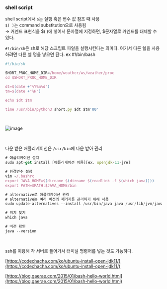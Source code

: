 ### shell script

shell script에서 `$`는 실행 혹은 변수 값 참조 때 사용           
`$( )`는 command substitution으로 사용됨         
→ 커멘드 표현식을 $( )에 넣어서 문자열에 지정하면, $문자열로 커멘드를 대체할 수 있다. 

`#!/bin/sh`은 sh로 해당 스크립트 파일을 실행시킨다는 의미다. 여기서 다른 쉘을 사용하려면 다른 쉘 명을 넣으면 된다. ex #!/bin/bash

```jsx
#!/bin/sh

SHORT_PROC_HOME_DIR=/home/weather/ws/weather/proc
cd $SHORT_PROC_HOME_DIR

dt=$(date +"%Y%m%d")
tm=$(date +"%H")

echo $dt $tm

time /usr/bin/python3 short.py $dt $tm'00'
```

<br>

![image](https://user-images.githubusercontent.com/71559880/118369846-feacbd00-b5df-11eb-9a67-ccf343f2a6fc.png)

<br>

다운 받은 애플리케이션은 `/usr/bin`에 다운 받아 관리

```jsx
# 애플리케이션 설치
sudo apt-get install [애플리케이션 이름][ex. openjdk-11-jre]

# 환경변수 설정
vim ~/.bashrc
export JAVA_HOME=$(dirname $(dirname $(readlink -f $(which java))))
export PATH=$PATH:$JAVA_HOME/bin

# alternative로 애플리케이션 관리
# alternative는 여러 버전의 패키지를 관리하기 위해 사용
sudo update-alternatives --install /usr/bin/java java /usr/lib/jvm/java-11-openjdk-amd64/bin/java 1

# 위치 찾기
which java

# 버전 확인
java --version
```

<br>

ssh를 이용해 각 서버로 들어가서 터미널 명령어를 넣는 것도 가능하다.

[https://codechacha.com/ko/ubuntu-install-open-jdk11/](https://codechacha.com/ko/ubuntu-install-open-jdk11/)

[https://blog.gaerae.com/2015/01/bash-hello-world.html](https://blog.gaerae.com/2015/01/bash-hello-world.html)
